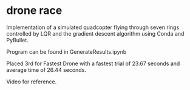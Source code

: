 # drone race

Implementation of a simulated quadcopter flying through seven rings controlled by LQR and the gradient descent algorithm using Conda and PyBullet.

Program can be found in GenerateResults.ipynb

Placed 3rd for Fastest Drone with a fastest trial of 23.67 seconds and average time of 26.44 seconds.

Video for reference.


